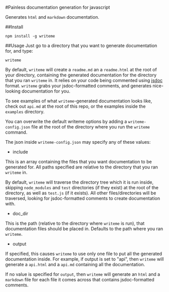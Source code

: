 #Painless documentation generation for javascript

Generates `html` and `markdown` documentation.

##Install
```
npm install -g writeme
```

##Usage
Just go to a directory that you want to generate documentation for, and type:
```
writeme
```

By default, `writeme` will create a `readme.md` an a `readme.html` at the root of your directory, containing the generated documentation for the directory that you ran `writeme` in. It relies on your code being commented using [jsdoc](http://en.wikipedia.org/wiki/JSDoc) format. `writeme` grabs your jsdoc-formatted comments, and generates nice-looking documentation for you.

To see examples of what `writeme`-generated documentation looks like, check out `api.md` at the root of this repo, or the examples inside the `examples` directory.

You can overwrite the default writeme options by adding a `writeme-config.json` file at the root of the directory where you run the `writeme` command.

The json inside `writeme-config.json` may specify any of these values:

* include

This is an array containing the files that you want documentation to be generated for. All paths specified are relative to the directory that you ran `writeme` in.

 By default, `writeme` will traverse the directory tree which it is run inside, skipping `node_modules` and `test` directories (if they exist) at the root of the directory, as well as `test.js` (if it exists). All other files/directories will be traversed, looking for jsdoc-formatted comments to create documentation with.

* doc_dir

This is the path (relative to the directory where `writeme` is run), that documentation files should be placed in. Defaults to the path where you ran `writeme`.

* output

If specified, this causes `writeme` to use only one file to put all the generated documentation inside. For example, if output is set to "api", then `writeme` will generate a `api.html` and a `api.md` containing all the documentation.

If no value is specified for `output`, then `writeme` will generate an `html` and a `markdown` file for each file it comes across that contains jsdoc-formatted comments.
